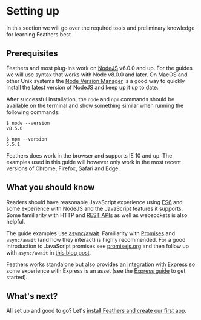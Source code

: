 # Setting up

In this section we will go over the required tools and preliminary knowledge for learning Feathers best.

## Prerequisites

Feathers and most plug-ins work on [NodeJS](https://nodejs.org/en/) v6.0.0 and up. For the guides we will use syntax that works with Node v8.0.0 and later. On MacOS and other Unix systems the [Node Version Manager](https://github.com/creationix/nvm) is a good way to quickly install the latest version of NodeJS and keep up it up to date.

After successful installation, the `node` and `npm` commands should be available on the terminal and show something similar when running the following commands:

```
$ node --version
v8.5.0
```

```
$ npm --version
5.5.1
```

Feathers does work in the browser and supports IE 10 and up. The examples used in this guide will however only work in the most recent versions of Chrome, Firefox, Safari and Edge.

## What you should know

Readers should have reasonable JavaScript experience using [ES6](http://es6-features.org/) and some experience with NodeJS and the JavaScript features it supports. Some familiarity with HTTP and [REST APIs](https://en.wikipedia.org/wiki/Representational_state_transfer) as well as websockets is also helpful.

The guide examples use [async/await](https://developer.mozilla.org/en-US/docs/Web/JavaScript/Reference/Statements/async_function). Familiarity with [Promises](https://developer.mozilla.org/en-US/docs/Web/JavaScript/Reference/Global_Objects/Promise) and `async/await` (and how they interact) is highly recommended. For a good introduction to JavaScript promises see [promisejs.org](https://www.promisejs.org/) and then follow up with `async/await` in [this blog post](https://blog.risingstack.com/mastering-async-await-in-nodejs/).

Feathers works standalone but also provides [an integration](../../api/express.md) with [Express](http://expressjs.com/) so some experience with Express is an asset (see the [Express guide](http://expressjs.com/en/guide/routing.html) to get started).

## What's next?

All set up and good to go? Let's [install Feathers and create our first app](./starting.md).
